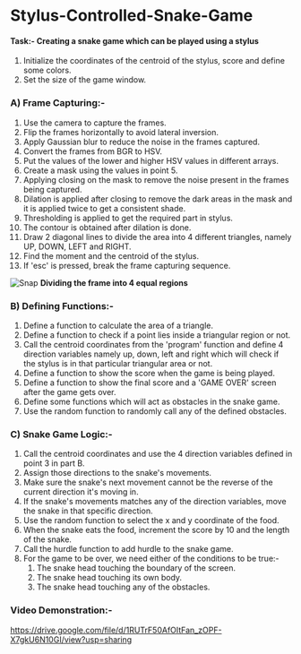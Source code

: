 # Stylus-Controlled-Snake-Game
#### Task:- Creating a snake game which can be played using a stylus

1. Initialize the coordinates of the centroid of the stylus, score and define some colors.
2. Set the size of the game window.

### A) Frame Capturing:-
1. Use the camera to capture the frames.
2. Flip the frames horizontally to avoid lateral inversion.
3. Apply Gaussian blur to reduce the noise in the frames captured.
4. Convert the frames from BGR to HSV.
5. Put the values of the lower and higher HSV values in different arrays.
6. Create a mask using the values in point 5.
7. Applying closing on the mask to remove the noise present in the frames being captured.
8. Dilation is applied after closing to remove the dark areas in the mask and it is applied twice to get a consistent shade.
9. Thresholding is applied to get the required part in stylus.
10. The contour is obtained after dilation is done.
11. Draw 2 diagonal lines to divide the area into 4 different triangles, namely UP, DOWN, LEFT and RIGHT.
12. Find the moment and the centroid of the stylus.
13. If 'esc' is pressed, break the frame capturing sequence. 

![Snap](https://user-images.githubusercontent.com/89793505/137143426-98663d3e-9de2-46fe-81f3-ac8ae3f8dcfa.png)
 **Dividing the frame into 4 equal regions** 

### B) Defining Functions:-
1. Define a function to calculate the area of a triangle.
2. Define a function to check if a point lies inside a triangular region or not.
3. Call the centroid coordinates from the 'program' function and define 4 direction variables namely up, down, left and right which will check if the stylus is in that particular    triangular area or not.
4. Define a function to show the score when the game is being played.
5. Define a function to show the final score and a 'GAME OVER' screen after the game gets over.
6. Define some functions which will act as obstacles in the snake game.
7. Use the random function to randomly call any of the defined obstacles.

### C) Snake Game Logic:-
1. Call the centroid coordinates and use the 4 direction variables defined in point 3 in part B.
2. Assign those directions to the snake's movements.
3. Make sure the snake's next movement cannot be the reverse of the current direction it's moving in.
4. If the snake's movements matches any of the direction variables, move the snake in that specific direction.
5. Use the random function to select the x and y coordinate of the food.
6. When the snake eats the food, increment the score by 10 and the length of the snake.
7. Call the hurdle function to add hurdle to the snake game.
8. For the game to be over, we need either of the conditions to be true:-
   1. The snake head touching the boundary of the screen.
   2. The snake head touching its own body.
   3. The snake head touching any of the obstacles.
   
### Video Demonstration:-
https://drive.google.com/file/d/1RUTrF50AfOItFan_zOPF-X7gkU6N10GI/view?usp=sharing
